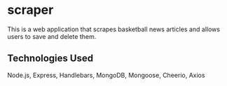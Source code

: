 # scraper
This is a web application that scrapes basketball news articles and allows users to save and delete them.

## Technologies Used
Node.js, Express, Handlebars, MongoDB, Mongoose, Cheerio, Axios

